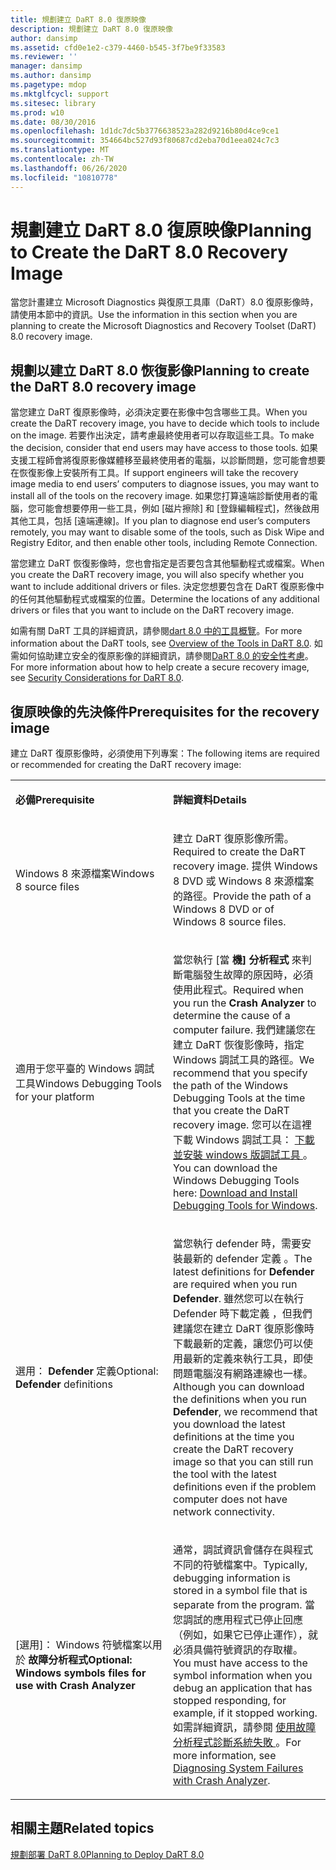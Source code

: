 ```yaml
---
title: 規劃建立 DaRT 8.0 復原映像
description: 規劃建立 DaRT 8.0 復原映像
author: dansimp
ms.assetid: cfd0e1e2-c379-4460-b545-3f7be9f33583
ms.reviewer: ''
manager: dansimp
ms.author: dansimp
ms.pagetype: mdop
ms.mktglfcycl: support
ms.sitesec: library
ms.prod: w10
ms.date: 08/30/2016
ms.openlocfilehash: 1d1dc7dc5b3776638523a282d9216b80d4ce9ce1
ms.sourcegitcommit: 354664bc527d93f80687cd2eba70d1eea024c7c3
ms.translationtype: MT
ms.contentlocale: zh-TW
ms.lasthandoff: 06/26/2020
ms.locfileid: "10810778"
---
```

# <span data-ttu-id="297b9-103">規劃建立 DaRT 8.0 復原映像</span><span class="sxs-lookup"><span data-stu-id="297b9-103">Planning to Create the DaRT 8.0 Recovery Image</span></span>


<span data-ttu-id="297b9-104">當您計畫建立 Microsoft Diagnostics 與復原工具庫（DaRT）8.0 復原影像時，請使用本節中的資訊。</span><span class="sxs-lookup"><span data-stu-id="297b9-104">Use the information in this section when you are planning to create the Microsoft Diagnostics and Recovery Toolset (DaRT) 8.0 recovery image.</span></span>

## <span data-ttu-id="297b9-105">規劃以建立 DaRT 8.0 恢復影像</span><span class="sxs-lookup"><span data-stu-id="297b9-105">Planning to create the DaRT 8.0 recovery image</span></span>


<span data-ttu-id="297b9-106">當您建立 DaRT 復原影像時，必須決定要在影像中包含哪些工具。</span><span class="sxs-lookup"><span data-stu-id="297b9-106">When you create the DaRT recovery image, you have to decide which tools to include on the image.</span></span> <span data-ttu-id="297b9-107">若要作出決定，請考慮最終使用者可以存取這些工具。</span><span class="sxs-lookup"><span data-stu-id="297b9-107">To make the decision, consider that end users may have access to those tools.</span></span> <span data-ttu-id="297b9-108">如果支援工程師會將復原影像媒體移至最終使用者的電腦，以診斷問題，您可能會想要在恢復影像上安裝所有工具。</span><span class="sxs-lookup"><span data-stu-id="297b9-108">If support engineers will take the recovery image media to end users’ computers to diagnose issues, you may want to install all of the tools on the recovery image.</span></span> <span data-ttu-id="297b9-109">如果您打算遠端診斷使用者的電腦，您可能會想要停用一些工具，例如 [磁片擦除] 和 [登錄編輯程式]，然後啟用其他工具，包括 [遠端連線]。</span><span class="sxs-lookup"><span data-stu-id="297b9-109">If you plan to diagnose end user’s computers remotely, you may want to disable some of the tools, such as Disk Wipe and Registry Editor, and then enable other tools, including Remote Connection.</span></span>

<span data-ttu-id="297b9-110">當您建立 DaRT 恢復影像時，您也會指定是否要包含其他驅動程式或檔案。</span><span class="sxs-lookup"><span data-stu-id="297b9-110">When you create the DaRT recovery image, you will also specify whether you want to include additional drivers or files.</span></span> <span data-ttu-id="297b9-111">決定您想要包含在 DaRT 復原影像中的任何其他驅動程式或檔案的位置。</span><span class="sxs-lookup"><span data-stu-id="297b9-111">Determine the locations of any additional drivers or files that you want to include on the DaRT recovery image.</span></span>

<span data-ttu-id="297b9-112">如需有關 DaRT 工具的詳細資訊，請參閱[dart 8.0 中的工具概覽](overview-of-the-tools-in-dart-80-dart-8.md)。</span><span class="sxs-lookup"><span data-stu-id="297b9-112">For more information about the DaRT tools, see [Overview of the Tools in DaRT 8.0](overview-of-the-tools-in-dart-80-dart-8.md).</span></span> <span data-ttu-id="297b9-113">如需如何協助建立安全的復原影像的詳細資訊，請參閱[DaRT 8.0 的安全性考慮](security-considerations-for-dart-80--dart-8.md)。</span><span class="sxs-lookup"><span data-stu-id="297b9-113">For more information about how to help create a secure recovery image, see [Security Considerations for DaRT 8.0](security-considerations-for-dart-80--dart-8.md).</span></span>

## <span data-ttu-id="297b9-114">復原映像的先決條件</span><span class="sxs-lookup"><span data-stu-id="297b9-114">Prerequisites for the recovery image</span></span>


<span data-ttu-id="297b9-115">建立 DaRT 復原影像時，必須使用下列專案：</span><span class="sxs-lookup"><span data-stu-id="297b9-115">The following items are required or recommended for creating the DaRT recovery image:</span></span>

<table>
<colgroup>
<col width="50%" />
<col width="50%" />
</colgroup>
<tbody>
<tr class="odd">
<td align="left"><p><strong><span data-ttu-id="297b9-116">必備</span><span class="sxs-lookup"><span data-stu-id="297b9-116">Prerequisite</span></span></strong></p></td>
<td align="left"><p><strong><span data-ttu-id="297b9-117">詳細資料</span><span class="sxs-lookup"><span data-stu-id="297b9-117">Details</span></span></strong></p></td>
</tr>
<tr class="even">
<td align="left"><p><span data-ttu-id="297b9-118">Windows 8 來源檔案</span><span class="sxs-lookup"><span data-stu-id="297b9-118">Windows 8 source files</span></span></p></td>
<td align="left"><p><span data-ttu-id="297b9-119">建立 DaRT 復原影像所需。</span><span class="sxs-lookup"><span data-stu-id="297b9-119">Required to create the DaRT recovery image.</span></span> <span data-ttu-id="297b9-120">提供 Windows 8 DVD 或 Windows 8 來源檔案的路徑。</span><span class="sxs-lookup"><span data-stu-id="297b9-120">Provide the path of a Windows 8 DVD or of Windows 8 source files.</span></span></p></td>
</tr>
<tr class="odd">
<td align="left"><p><span data-ttu-id="297b9-121">適用于您平臺的 Windows 調試工具</span><span class="sxs-lookup"><span data-stu-id="297b9-121">Windows Debugging Tools for your platform</span></span></p></td>
<td align="left"><p><span data-ttu-id="297b9-122">當您執行 [當 <strong> 機] 分析程式 </strong> 來判斷電腦發生故障的原因時，必須使用此程式。</span><span class="sxs-lookup"><span data-stu-id="297b9-122">Required when you run the <strong>Crash Analyzer</strong> to determine the cause of a computer failure.</span></span> <span data-ttu-id="297b9-123">我們建議您在建立 DaRT 恢復影像時，指定 Windows 調試工具的路徑。</span><span class="sxs-lookup"><span data-stu-id="297b9-123">We recommend that you specify the path of the Windows Debugging Tools at the time that you create the DaRT recovery image.</span></span> <span data-ttu-id="297b9-124">您可以在這裡下載 Windows 調試工具： <a href="https://go.microsoft.com/fwlink/?LinkId=99934" data-raw-source="[Download and Install Debugging Tools for Windows](https://go.microsoft.com/fwlink/?LinkId=99934)"> 下載並安裝 windows 版調試工具 </a> 。</span><span class="sxs-lookup"><span data-stu-id="297b9-124">You can download the Windows Debugging Tools here: <a href="https://go.microsoft.com/fwlink/?LinkId=99934" data-raw-source="[Download and Install Debugging Tools for Windows](https://go.microsoft.com/fwlink/?LinkId=99934)">Download and Install Debugging Tools for Windows</a>.</span></span></p></td>
</tr>
<tr class="even">
<td align="left"><p><span data-ttu-id="297b9-125">選用： <strong> Defender </strong> 定義</span><span class="sxs-lookup"><span data-stu-id="297b9-125">Optional: <strong>Defender</strong> definitions</span></span></p></td>
<td align="left"><p><span data-ttu-id="297b9-126"><strong> </strong> 當您執行 defender 時，需要安裝最新的 defender 定義 <strong> </strong> 。</span><span class="sxs-lookup"><span data-stu-id="297b9-126">The latest definitions for <strong>Defender</strong> are required when you run <strong>Defender</strong>.</span></span> <span data-ttu-id="297b9-127">雖然您可以在執行 Defender 時下載定義 <strong> </strong> ，但我們建議您在建立 DaRT 復原影像時下載最新的定義，讓您仍可以使用最新的定義來執行工具，即使問題電腦沒有網路連線也一樣。</span><span class="sxs-lookup"><span data-stu-id="297b9-127">Although you can download the definitions when you run <strong>Defender</strong>, we recommend that you download the latest definitions at the time you create the DaRT recovery image so that you can still run the tool with the latest definitions even if the problem computer does not have network connectivity.</span></span></p></td>
</tr>
<tr class="odd">
<td align="left"><p><span data-ttu-id="297b9-128">[選用]： Windows 符號檔案以用於 <strong> 故障分析程式</span><span class="sxs-lookup"><span data-stu-id="297b9-128">Optional: Windows symbols files for use with <strong>Crash Analyzer</span></span></strong></p></td>
<td align="left"><p><span data-ttu-id="297b9-129">通常，調試資訊會儲存在與程式不同的符號檔案中。</span><span class="sxs-lookup"><span data-stu-id="297b9-129">Typically, debugging information is stored in a symbol file that is separate from the program.</span></span> <span data-ttu-id="297b9-130">當您調試的應用程式已停止回應（例如，如果它已停止運作），就必須具備符號資訊的存取權。</span><span class="sxs-lookup"><span data-stu-id="297b9-130">You must have access to the symbol information when you debug an application that has stopped responding, for example, if it stopped working.</span></span> <span data-ttu-id="297b9-131">如需詳細資訊，請參閱 <a href="diagnosing-system-failures-with-crash-analyzer--dart-8.md" data-raw-source="[Diagnosing System Failures with Crash Analyzer](diagnosing-system-failures-with-crash-analyzer--dart-8.md)"> 使用故障分析程式診斷系統失敗 </a> 。</span><span class="sxs-lookup"><span data-stu-id="297b9-131">For more information, see <a href="diagnosing-system-failures-with-crash-analyzer--dart-8.md" data-raw-source="[Diagnosing System Failures with Crash Analyzer](diagnosing-system-failures-with-crash-analyzer--dart-8.md)">Diagnosing System Failures with Crash Analyzer</a>.</span></span></p></td>
</tr>
</tbody>
</table>

 

## <span data-ttu-id="297b9-132">相關主題</span><span class="sxs-lookup"><span data-stu-id="297b9-132">Related topics</span></span>


[<span data-ttu-id="297b9-133">規劃部署 DaRT 8.0</span><span class="sxs-lookup"><span data-stu-id="297b9-133">Planning to Deploy DaRT 8.0</span></span>](planning-to-deploy-dart-80-dart-8.md)

 

 





